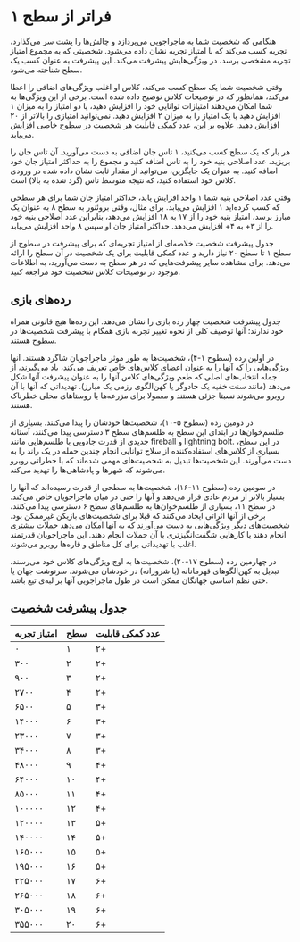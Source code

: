 # فراتر از سطح ۱
هنگامی که شخصیت شما به ماجراجویی می‌پردازد و چالش‌ها را پشت سر می‌گذارد، تجربه کسب می‌کند که با امتیاز تجربه نشان داده می‌شود. شخصیتی که به مجموع امتیاز تجربه مشخصی برسد، در ویژگی‌هایش پیشرفت می‌کند. این پیشرفت به عنوان کسب یک سطح شناخته می‌شود.

وقتی شخصیت شما یک سطح کسب می‌کند، کلاس او اغلب ویژگی‌های اضافی را اعطا می‌کند، همانطور که در توضیحات کلاس توضیح داده شده است. برخی از این ویژگی‌ها به شما امکان می‌دهند امتیازات توانایی خود را افزایش دهید، یا دو امتیاز را به میزان ۱ افزایش دهید یا یک امتیاز را به میزان ۲ افزایش دهید. نمی‌توانید امتیازی را بالاتر از ۲۰ افزایش دهید. علاوه بر این، عدد کمکی قابلیت هر شخصیت در سطوح خاصی افزایش می‌یابد.

هر بار که یک سطح کسب می‌کنید، ۱ تاس جان اضافی به دست می‌آورید. آن تاس جان را بریزید، عدد اصلاحی بنیه خود را به تاس اضافه کنید و مجموع را به حداکثر امتیاز جان خود اضافه کنید. به عنوان یک جایگزین، می‌توانید از مقدار ثابت نشان داده شده در ورودی کلاس خود استفاده کنید، که نتیجه متوسط تاس (گرد شده به بالا) است.

وقتی عدد اصلاحی بنیه شما ۱ واحد افزایش یابد، حداکثر امتیاز جان شما برای هر سطحی که کسب کرده‌اید ۱ افزایش می‌یابد. برای مثال، وقتی بروئنور به سطح ۸ به عنوان یک مبارز برسد، امتیاز بنیه خود را از ۱۷ به ۱۸ افزایش می‌دهد، بنابراین عدد اصلاحی بنیه خود را از ۳+ به ۴+ افزایش می‌دهد. حداکثر امتیاز جان او سپس ۸ واحد افزایش می‌یابد.

جدول پیشرفت شخصیت خلاصه‌ای از امتیاز تجربه‌ای که برای پیشرفت در سطوح از سطح ۱ تا سطح ۲۰ نیاز دارید و عدد کمکی قابلیت برای یک شخصیت در آن سطح را ارائه می‌دهد. برای مشاهده سایر پیشرفت‌هایی که در هر سطح به دست می‌آورید، به اطلاعات موجود در توضیحات کلاس شخصیت خود مراجعه کنید.

## رده‌های بازی
جدول پیشرفت شخصیت چهار رده بازی را نشان می‌دهد. این رده‌ها هیچ قانونی همراه خود ندارند؛ آنها توصیف کلی از نحوه تغییر تجربه بازی همگام با پیشرفت شخصیت‌ها در سطوح هستند.

در اولین رده (سطوح ۱-۴)، شخصیت‌ها به طور موثر ماجراجویان شاگرد هستند. آنها ویژگی‌هایی را که آنها را به عنوان اعضای کلاس‌های خاص تعریف می‌کند، یاد می‌گیرند، از جمله انتخاب‌های اصلی که طعم ویژگی‌های کلاس آنها را به عنوان پیشرفت آنها شکل می‌دهد (مانند سنت خفیه یک جادوگر یا کهن‌الگوی رزمی یک مبارز). تهدیداتی که آنها با آن روبرو می‌شوند نسبتا جزئی هستند و معمولا برای مزرعه‌ها یا روستاهای محلی خطرناک هستند.

در دومین رده (سطوح ۵-۱۰)، شخصیت‌ها خودشان را پیدا می‌کنند. بسیاری از طلسم‌خوان‌ها در ابتدای این سطح به طلسم‌های سطح ۳ دسترسی پیدا می‌کنند، آستانه جدیدی از قدرت جادویی با طلسم‌هایی مانند fireball و lightning bolt. در این سطح، بسیاری از کلاس‌های استفاده‌کننده از سلاح توانایی انجام چندین حمله در یک راند را به دست می‌آورند. این شخصیت‌ها تبدیل به شخصیت‌های مهمی شده‌اند که با خطراتی روبرو می‌شوند که شهرها و پادشاهی‌ها را تهدید می‌کند.

در سومین رده (سطوح ۱۱-۱۶)، شخصیت‌ها به سطحی از قدرت رسیده‌اند که آنها را بسیار بالاتر از مردم عادی قرار می‌دهد و آنها را حتی در میان ماجراجویان خاص می‌کند. در سطح ۱۱، بسیاری از طلسم‌خوان‌ها به طلسم‌های سطح ۶ دسترسی پیدا می‌کنند، برخی از آنها اثراتی ایجاد می‌کنند که قبلا برای شخصیت‌های بازیکن غیرممکن بود. شخصیت‌های دیگر ویژگی‌هایی به دست می‌آورند که به آنها امکان می‌دهد حملات بیشتری انجام دهند یا کارهایی شگفت‌انگیزتری با آن حملات انجام دهند. این ماجراجویان قدرتمند اغلب با تهدیداتی برای کل مناطق و قاره‌ها روبرو می‌شوند.

در چهارمین رده (سطوح ۱۷-۲۰)، شخصیت‌ها به اوج ویژگی‌های کلاس خود می‌رسند، تبدیل به کهن‌الگوهای قهرمانانه (یا شرورانه) در خودشان می‌شوند. سرنوشت جهان یا حتی نظم اساسی جهانگان ممکن است در طول ماجراجویی آنها بر لبه‌ی تیغ باشد.


## جدول پیشرفت شخصیت
| امتیاز تجربه | سطح | عدد کمکی قابلیت |
| --- | --- | --- |
| ۰ | ۱ | ۲+ |
| ۳۰۰ | ۲ | ۲+ |
| ۹۰۰ | ۳ | ۲+ |
| ۲۷۰۰ | ۴ | ۲+ |
| ۶۵۰۰ | ۵ | ۳+ |
| ۱۴۰۰۰ | ۶ | ۳+ |
| ۲۳۰۰۰ | ۷ | ۳+ |
| ۳۴۰۰۰ | ۸ | ۳+ |
| ۴۸۰۰۰ | ۹ | ۴+ |
| ۶۴۰۰۰ | ۱۰ | ۴+ |
| ۸۵۰۰۰ | ۱۱ | ۴+ |
| ۱۰۰۰۰۰ | ۱۲ | ۴+ |
| ۱۲۰۰۰۰ | ۱۳ | ۵+ |
| ۱۴۰۰۰۰ | ۱۴ | ۵+ |
| ۱۶۵۰۰۰ | ۱۵ | ۵+ |
| ۱۹۵۰۰۰ | ۱۶ | ۵+ |
| ۲۲۵۰۰۰ | ۱۷ | ۶+ |
| ۲۶۵۰۰۰ | ۱۸ | ۶+ |
| ۳۰۵۰۰۰ | ۱۹ | ۶+ |
| ۳۵۵۰۰۰ | ۲۰ | ۶+ |